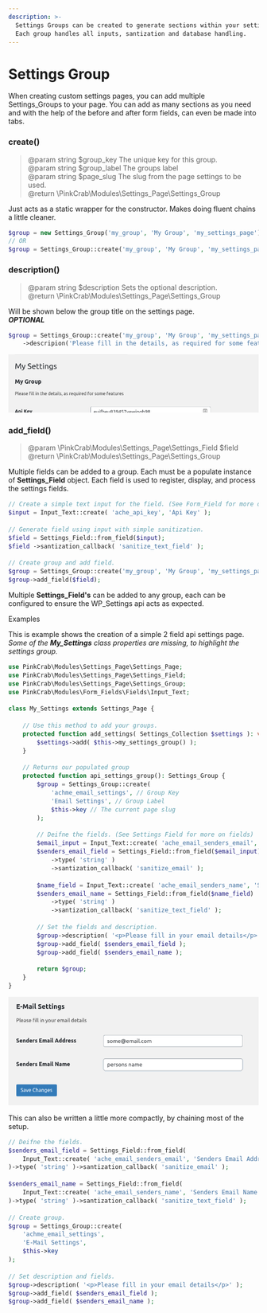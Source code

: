 ```yaml
---
description: >-
  Settings Groups can be created to generate sections within your settings page.
  Each group handles all inputs, santization and database handling.
---
```


# Settings Group

When creating custom settings pages, you can add multiple Settings\_Groups to your page. You can add as many sections as you need and with the help of the before and after form fields, can even be made into tabs.

### create\(\)

> @param string $group\_key   The unique key for this group.  
> @param string $group\_label The groups label  
> @param string $page\_slug The slug from the page settings to be used.  
> @return \PinkCrab\Modules\Settings\_Page\Settings\_Group

Just acts as a static wrapper for the constructor. Makes doing fluent chains a little cleaner.

```php
$group = new Settings_Group('my_group', 'My Group', 'my_settings_page');
// OR 
$group = Settings_Group::create('my_group', 'My Group', 'my_settings_page');
```

### description\(\)

> @param string $description   Sets the optional description.  
> @return \PinkCrab\Modules\Settings\_Page\Settings\_Group

Will be shown below the group title on the settings page.   
_**OPTIONAL**_

```php
$group = Settings_Group::create('my_group', 'My Group', 'my_settings_page')
    ->descripion('Please fill in the details, as required for some features');
```

![](../../.gitbook/assets/settings_group_description.png)

### add\_field\(\)

> @param \PinkCrab\Modules\Settings\_Page\Settings\_Field $field  
> @return \PinkCrab\Modules\Settings\_Page\Settings\_Group

Multiple fields can be added to a group. Each must be a populate instance of **Settings\_Field** object. Each field is used to register, display, and process the settings fields. 

```php
// Create a simple text input for the field. (See Form_Field for more details)
$input = Input_Text::create( 'ache_api_key', 'Api Key' );

// Generate field using input with simple sanitization.
$field = Settings_Field::from_field($input);
$field ->santization_callback( 'sanitize_text_field' );

// Create group and add field.
$group = Settings_Group::create('my_group', 'My Group', 'my_settings_page');
$group->add_field($field);
```

Multiple **Settings\_Field's** can be added to any group, each can be configured to ensure the WP\_Settings api acts as expected.

Examples

This is example shows the creation of a simple 2 field api settings page. _Some of the **My\_Settings** class properties are missing, to highlight the settings group._

```php
use PinkCrab\Modules\Settings_Page\Settings_Page;
use PinkCrab\Modules\Settings_Page\Settings_Field;
use PinkCrab\Modules\Settings_Page\Settings_Group;
use PinkCrab\Modules\Form_Fields\Fields\Input_Text;

class My_Settings extends Settings_Page {
	
	// Use this method to add your groups.	
	protected function add_settings( Settings_Collection $settings ): void {
		$settings->add( $this->my_settings_group() );
	}
		
	// Returns our populated group
	protected function api_settings_group(): Settings_Group {
		$group = Settings_Group::create(
			'achme_email_settings', // Group Key
			'Email Settings', // Group Label
			$this->key // The current page slug
		);
			
		// Deifne the fields. (See Settings Field for more on fields)
		$email_input = Input_Text::create( 'ache_email_senders_email', 'Senders Email Address' );
		$senders_email_field = Settings_Field::from_field($email_input)
			->type( 'string' )
			->santization_callback( 'sanitize_email' );
		
		$name_field = Input_Text::create( 'ache_email_senders_name', 'Senders Email Name' );
		$senders_email_name = Settings_Field::from_field($name_field)
			->type( 'string' )
			->santization_callback( 'sanitize_text_field' );
			
		// Set the fields and description.
		$group->description( '<p>Please fill in your email details</p>' );
		$group->add_field( $senders_email_field );
		$group->add_field( $senders_email_name );
		
		return $group;
	}
}
```

![](../../.gitbook/assets/settings_group_example_email.png)

This can also be written a little more compactly, by chaining most of the setup.

```php
// Deifne the fields.
$senders_email_field = Settings_Field::from_field(
	Input_Text::create( 'ache_email_senders_email', 'Senders Email Address' )
)->type( 'string' )->santization_callback( 'sanitize_email' );

$senders_email_name = Settings_Field::from_field(
	Input_Text::create( 'ache_email_senders_name', 'Senders Email Name' )
)->type( 'string' )->santization_callback( 'sanitize_text_field' );

// Create group.
$group = Settings_Group::create(
	'achme_email_settings',
	'E-Mail Settings',
	$this->key
);

// Set description and fields.
$group->description( '<p>Please fill in your email details</p>' );
$group->add_field( $senders_email_field );
$group->add_field( $senders_email_name );
```

